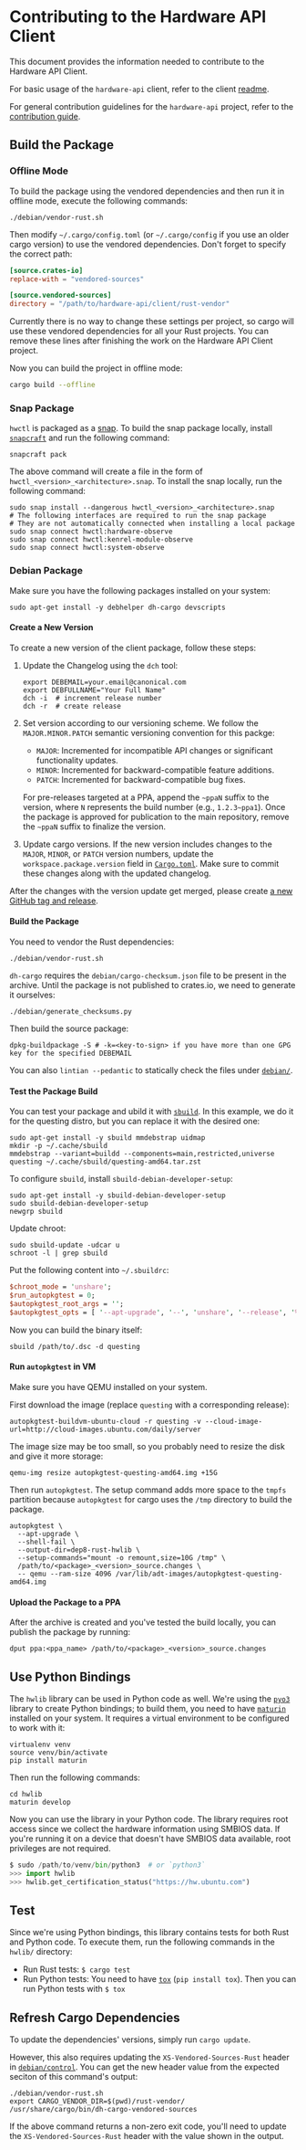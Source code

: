 # Contributing to the Hardware API Client

This document provides the information needed to contribute to the Hardware API
Client.

For basic usage of the `hardware-api` client, refer to the client
[readme](./README.md).

For general contribution guidelines for the `hardware-api` project,
refer to the [contribution guide](../CONTRIBUTING.md).

## Build the Package

### Offline Mode

To build the package using the vendored dependencies and then run it in offline
mode, execute the following commands:

```shell
./debian/vendor-rust.sh
```

Then modify `~/.cargo/config.toml` (or `~/.cargo/config` if you use an older
cargo version) to use the vendored dependencies. Don't forget to specify the
correct path:

```toml
[source.crates-io]
replace-with = "vendored-sources"

[source.vendored-sources]
directory = "/path/to/hardware-api/client/rust-vendor"
```

Currently there is no way to change these settings per project, so cargo will
use these vendored dependencies for all your Rust projects. You can remove these
lines after finishing the work on the Hardware API Client project.

Now you can build the project in offline mode:

```bash
cargo build --offline
```

### Snap Package

`hwctl` is packaged as a [snap]. To build the snap package locally, install
[`snapcraft`][snapcraft] and run the following command:

```shell
snapcraft pack
```

The above command will create a file in the form of
`hwctl_<version>_<architecture>.snap`. To install the snap locally, run the
following command:

```shell
sudo snap install --dangerous hwctl_<version>_<architecture>.snap
# The following interfaces are required to run the snap package
# They are not automatically connected when installing a local package
sudo snap connect hwctl:hardware-observe
sudo snap connect hwctl:kenrel-module-observe
sudo snap connect hwctl:system-observe
```

### Debian Package

Make sure you have the following packages installed on your system:

```shell
sudo apt-get install -y debhelper dh-cargo devscripts
```

#### Create a New Version

To create a new version of the client package, follow these steps:

1. Update the Changelog using the `dch` tool:

   ```shell
   export DEBEMAIL=your.email@canonical.com
   export DEBFULLNAME="Your Full Name"
   dch -i  # increment release number
   dch -r  # create release
   ```

2. Set version according to our versioning scheme. We follow the
   `MAJOR.MINOR.PATCH` semantic versioning convention for this packge:

   - `MAJOR`: Incremented for incompatible API changes or significant
     functionality updates.
   - `MINOR`: Incremented for backward-compatible feature additions.
   - `PATCH`: Incremented for backward-compatible bug fixes.

   For pre-releases targeted at a PPA, append the `~ppaN` suffix to the version,
   where `N` represents the build number (e.g., `1.2.3~ppa1`). Once the package
   is approved for publication to the main repository, remove the `~ppaN` suffix
   to finalize the version.

3. Update cargo versions. If the new version includes changes to the `MAJOR`,
   `MINOR`, or `PATCH` version numbers, update the `workspace.package.version`
   field in [`Cargo.toml`](./Cargo.toml). Make sure to commit these changes
   along with the updated changelog.

After the changes with the version update get merged, please create [a new GitHub
tag and release](https://github.com/canonical/hardware-api/releases/new).

#### Build the Package

You need to vendor the Rust dependencies:

```shell
./debian/vendor-rust.sh
```

`dh-cargo` requires the `debian/cargo-checksum.json` file to be present in the
archive. Until the package is not published to crates.io, we need to generate
it ourselves:

```shell
./debian/generate_checksums.py
```

Then build the source package:

```shell
dpkg-buildpackage -S # -k=<key-to-sign> if you have more than one GPG key for the specified DEBEMAIL
```

You can also `lintian --pedantic` to statically check the files under
[`debian/`](./debian/).

#### Test the Package Build

You can test your package and ubild it with [`sbuild`][sbuild]. In this example,
we do it for the questing distro, but you can replace it with the desired one:

```shell
sudo apt-get install -y sbuild mmdebstrap uidmap
mkdir -p ~/.cache/sbuild
mmdebstrap --variant=buildd --components=main,restricted,universe questing ~/.cache/sbuild/questing-amd64.tar.zst
```

To configure `sbuild`, install `sbuild-debian-developer-setup`:

```shell
sudo apt-get install -y sbuild-debian-developer-setup
sudo sbuild-debian-developer-setup
newgrp sbuild
```

Update chroot:

```shell
sudo sbuild-update -udcar u
schroot -l | grep sbuild
```

Put the following content into `~/.sbuildrc`:

```perl
$chroot_mode = 'unshare';
$run_autopkgtest = 0;
$autopkgtest_root_args = '';
$autopkgtest_opts = [ '--apt-upgrade', '--', 'unshare', '--release', '%r', '--arch', '%a' ];
```

Now you can build the binary itself:

```shell
sbuild /path/to/.dsc -d questing
```

#### Run `autopkgtest` in VM

Make sure you have QEMU installed on your system.

First download the image (replace `questing` with a corresponding release):

```shell
autopkgtest-buildvm-ubuntu-cloud -r questing -v --cloud-image-url=http://cloud-images.ubuntu.com/daily/server
```

The image size may be too small, so you probably need to resize the disk and
give it more storage:

```shell
qemu-img resize autopkgtest-questing-amd64.img +15G
```

Then run `autopkgtest`. The setup command adds more space to the `tmpfs`
partition because `autopkgtest` for cargo uses the `/tmp` directory to build
the package.

```shell
autopkgtest \
  --apt-upgrade \
  --shell-fail \
  --output-dir=dep8-rust-hwlib \
  --setup-commands="mount -o remount,size=10G /tmp" \
  /path/to/<package>_<version>_source.changes \
  -- qemu --ram-size 4096 /var/lib/adt-images/autopkgtest-questing-amd64.img
```

#### Upload the Package to a PPA

After the archive is created and you've tested the build locally, you can
publish the package by running:

```shell
dput ppa:<ppa_name> /path/to/<package>_<version>_source.changes
```

## Use Python Bindings

The `hwlib` library can be used in Python code as well. We're using the
[`pyo3`][pyo3] library to create Python bindings; to build them, you need to
have [`maturin`][maturin] installed on your system. It requires a virtual
environment to be configured to work with it:

```shell
virtualenv venv
source venv/bin/activate
pip install maturin
```

Then run the following commands:

```shell
cd hwlib
maturin develop
```

Now you can use the library in your Python code. The library requires root
access since we collect the hardware information using SMBIOS data. If you're
running it on a device that doesn't have SMBIOS data available, root privileges
are not required.

```python
$ sudo /path/to/venv/bin/python3  # or `python3`
>>> import hwlib
>>> hwlib.get_certification_status("https://hw.ubuntu.com")
```

## Test

Since we're using Python bindings, this library contains tests for both Rust
and Python code. To execute them, run the following commands in the `hwlib/`
directory:

- Run Rust tests: `$ cargo test`
- Run Python tests: You need to have [`tox`][tox] (`pip install tox`). Then you
  can run Python tests with `$ tox`

## Refresh Cargo Dependencies

To update the dependencies' versions, simply run `cargo update`.

However, this also requires updating the `XS-Vendored-Sources-Rust` header in
[`debian/control`](./debian/control). You can get the new header value from the
expected seciton of this command's output:

```shell
./debian/vendor-rust.sh
export CARGO_VENDOR_DIR=$(pwd)/rust-vendor/
/usr/share/cargo/bin/dh-cargo-vendored-sources
```

If the above command returns a non-zero exit code, you'll need to update the
`XS-Vendored-Sources-Rust` header with the value shown in the output.

[snap]: https://snapcraft.io/hwctl
[snapcraft]: https://github.com/canonical/snapcraft
[sbuild]: https://wiki.debian.org/sbuild
[pyo3]: https://github.com/PyO3/pyo3
[maturin]: https://github.com/PyO3/maturin
[tox]: https://github.com/tox-dev/tox

